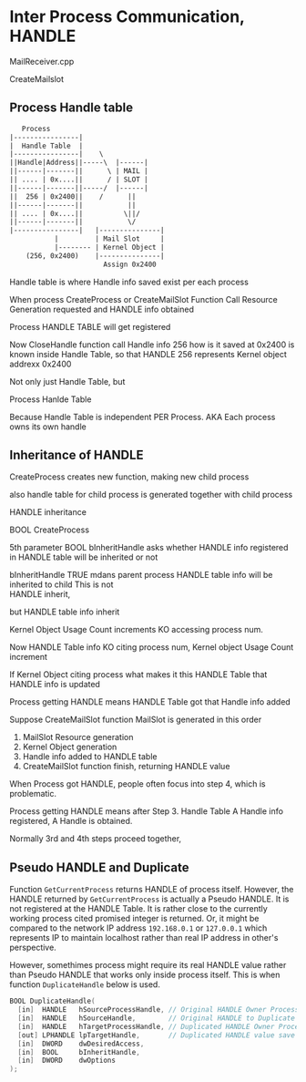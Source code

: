 # Inter Process Communication, HANDLE 

MailReceiver.cpp 

CreateMailslot 

## Process Handle table 

```txt
   Process 
|----------------|
|  Handle Table  | 
|----------------|    \
||Handle|Address||-----\  |------|
||------|-------||      \ | MAIL |
|| .... | 0x....||      / | SLOT |
||------|-------||-----/  |------|
||  256 | 0x2400||    /      ||
||------|-------||           ||
|| .... | 0x....||          \||/
||------|-------||           \/
|----------------|   |---------------|
           |         | Mail Slot     | 
           |-------- | Kernel Object |
    (256, 0x2400)    |---------------|
                       Assign 0x2400 
```

Handle table is where 
Handle info saved 
exist per each process 

When process CreateProcess or CreateMailSlot Function Call 
Resource Generation requested and HANDLE info obtained 

Process HANDLE TABLE will get registered 

Now CloseHandle function call Handle info 256 how is it saved at 0x2400 is known 
inside Handle Table, so that HANDLE 256 represents Kernel object addrexx 0x2400 

Not only just Handle Table, but 

Process Hanlde Table 

Because Handle Table is independent PER Process. 
AKA Each process owns its own handle 

## Inheritance of HANDLE 

CreateProcess creates new function, making new child process 

also handle table for child process is generated together with child process 

HANDLE inheritance 

BOOL CreateProcess 

5th parameter 
BOOL bInheritHandle 
asks whether HANDLE info registered in HANDLE table will be inherited or not 

bInheritHandle TRUE mdans parent process HANDLE table info will be inherited to child 
This is not  
HANDLE inherit, 

but HANDLE table info inherit 

Kernel Object Usage Count increments KO accessing process num. 

Now HANDLE Table info 
KO citing process num, Kernel object Usage Count increment 

If Kernel Object citing process what makes it this 
HANDLE Table that HANDLE info is updated 

Process getting HANDLE means 
HANDLE Table got that Handle info added 

Suppose CreateMailSlot function MailSlot is generated in this order 

1. MailSlot Resource generation 
2. Kernel Object generation 
3. Handle info added to HANDLE table 
4. CreateMailSlot function finish, returning HANDLE value 

When Process got HANDLE, people often focus into step 4, which is problematic. 

Process getting HANDLE means after Step 3. 
Handle Table A Handle info registered, A Handle is obtained. 

Normally 3rd and 4th steps proceed together, 


## Pseudo HANDLE and Duplicate 

Function `GetCurrentProcess` returns HANDLE of process itself.
However, the HANDLE returned by `GetCurrentProcess` is actually 
a Pseudo HANDLE. It is not registered at the HANDLE Table. 
It is rather close to the currently working process cited
promised integer is returned. Or, it might be compared to the 
network IP address `192.168.0.1` or `127.0.0.1` which represents 
IP to maintain localhost rather than real IP address in other's perspective. 

However, somethimes process might require its real HANDLE value 
rather than Pseudo HANDLE that works only inside process itself. 
This is when function `DuplicateHandle` below is used. 

```cpp
BOOL DuplicateHandle(
  [in]  HANDLE   hSourceProcessHandle, // Original HANDLE Owner Process 
  [in]  HANDLE   hSourceHandle,        // Original HANDLE to Duplicate 
  [in]  HANDLE   hTargetProcessHandle, // Duplicated HANDLE Owner Process 
  [out] LPHANDLE lpTargetHandle,       // Duplicated HANDLE value save address 
  [in]  DWORD    dwDesiredAccess,
  [in]  BOOL     bInheritHandle,
  [in]  DWORD    dwOptions
);
```

